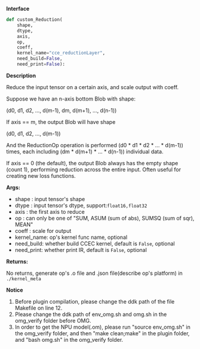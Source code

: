 **Interface**

```python
def custom_Reduction(
    shape, 
    dtype, 
    axis, 
    op, 
    coeff,
    kernel_name="cce_reductionLayer",
    need_build=False, 
    need_print=False):
```

**Description**

Reduce the input tensor on a certain axis, and scale output with coeff.

Suppose we have an n-axis bottom Blob with shape:

(d0, d1, d2, ..., d(m-1), dm, d(m+1), ..., d(n-1))

If axis == m, the output Blob will have shape

(d0, d1, d2, ..., d(m-1))

And the ReductionOp operation is performed (d0 * d1 * d2 * ... * d(m-1)) times, each including (dm * d(m+1) * ... * d(n-1)) individual data.

If axis == 0 (the default), the output Blob always has the empty shape (count 1), performing reduction across the entire input. Often useful for creating new loss functions.

**Args:**

- shape : input tensor's shape
- dtype : input tensor's dtype, support:`float16,float32`
- axis : the first axis to reduce
- op : can only be one of "SUM, ASUM (sum of abs), SUMSQ (sum of sqr), MEAN"
- coeff : scale for output
- kernel_name: op's kernel func name, optional
- need_build: whether build CCEC kernel, default is `False`, optional
- need_print: whether print IR, default is `False`, optional

**Returns:**

No returns, generate op's .o file and .json file(describe op's platform) in `./kernel_meta`

**Notice**

1. Before plugin compilation, please change the ddk path of the file Makefile on line 12. 
2. Please change the ddk path of env_omg.sh and omg.sh in the omg_verify folder before OMG.
3. In order to get the NPU model(.om), please run "source env_omg.sh" in the omg_verify folder, and then "make clean;make" in the plugin folder, and "bash omg.sh" in the omg_verify folder.